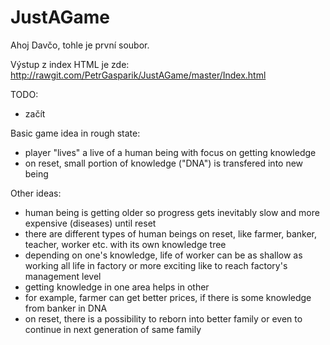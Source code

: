 # JustAGame

Ahoj Davčo, tohle je první soubor.

Výstup z index HTML je zde: http://rawgit.com/PetrGasparik/JustAGame/master/Index.html

TODO:
- začít

Basic game idea in rough state:
- player "lives" a live of a human being with focus on getting knowledge
- on reset, small portion of knowledge ("DNA") is transfered into new being

Other ideas:
- human being is getting older so progress gets inevitably slow and more expensive (diseases) until reset
- there are different types of human beings on reset, like farmer, banker, teacher, worker etc. with its own knowledge tree
- depending on one's knowledge, life of worker can be as shallow as working all life in factory or more exciting like to reach factory's management level
- getting knowledge in one area helps in other
- for example, farmer can get better prices, if there is some knowledge from banker in DNA
- on reset, there is a possibility to reborn into better family or even to continue in next generation of same family

